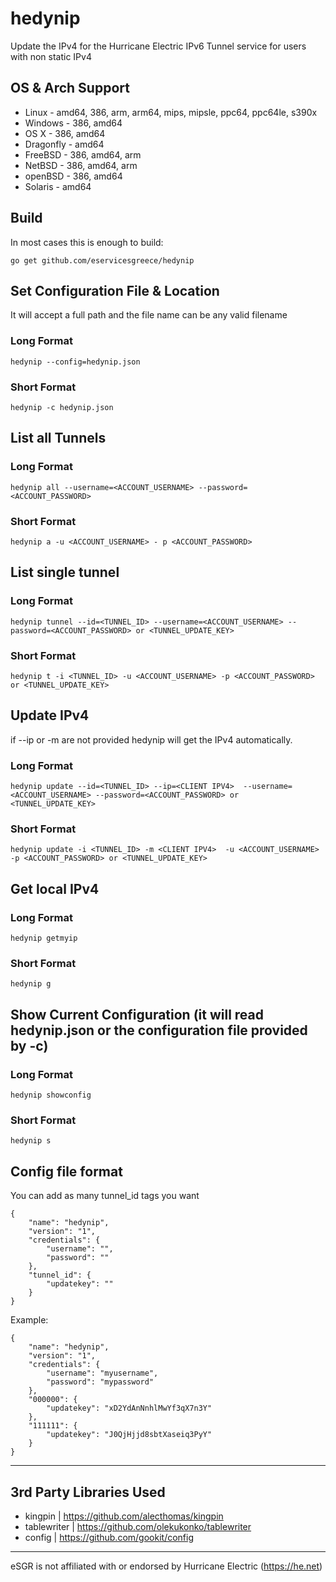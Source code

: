 # hedynip
Update the IPv4 for the Hurricane Electric IPv6 Tunnel service for users with non static IPv4

## OS & Arch Support
* Linux - amd64, 386, arm, arm64, mips, mipsle, ppc64, ppc64le, s390x
* Windows - 386, amd64
* OS X - 386, amd64
* Dragonfly - amd64
* FreeBSD - 386, amd64, arm
* NetBSD - 386, amd64, arm
* openBSD - 386, amd64
* Solaris - amd64

## Build
In most cases this is enough to build:
```
go get github.com/eservicesgreece/hedynip
```

## Set Configuration File & Location
It will accept a full path and the file name can be any valid filename
### Long Format
`hedynip --config=hedynip.json`

### Short Format
`hedynip -c hedynip.json`

## List all Tunnels
### Long Format
`hedynip all --username=<ACCOUNT_USERNAME> --password=<ACCOUNT_PASSWORD>`
### Short Format
`hedynip a -u <ACCOUNT_USERNAME> - p <ACCOUNT_PASSWORD>`

## List single tunnel
### Long Format
`hedynip tunnel --id=<TUNNEL_ID> --username=<ACCOUNT_USERNAME> --password=<ACCOUNT_PASSWORD> or <TUNNEL_UPDATE_KEY>`
### Short Format
`hedynip t -i <TUNNEL_ID> -u <ACCOUNT_USERNAME> -p <ACCOUNT_PASSWORD> or <TUNNEL_UPDATE_KEY>`

## Update IPv4
if --ip or -m are not provided hedynip will get the IPv4 automatically.
### Long Format
`hedynip update --id=<TUNNEL_ID> --ip=<CLIENT IPV4>  --username=<ACCOUNT_USERNAME> --password=<ACCOUNT_PASSWORD> or <TUNNEL_UPDATE_KEY>`
### Short Format
`hedynip update -i <TUNNEL_ID> -m <CLIENT IPV4>  -u <ACCOUNT_USERNAME> -p <ACCOUNT_PASSWORD> or <TUNNEL_UPDATE_KEY>`

## Get local IPv4
### Long Format
`hedynip getmyip`
### Short Format
`hedynip g`

## Show Current Configuration (it will read hedynip.json or the configuration file provided by -c)
### Long Format
`hedynip showconfig`

### Short Format
`hedynip s`

## Config file format
You can add as many tunnel_id tags you want
```
{
    "name": "hedynip",
    "version": "1",
    "credentials": {
        "username": "",
        "password": ""
    },
    "tunnel_id": {
        "updatekey": ""
    }
}
```
Example:
```
{
    "name": "hedynip",
    "version": "1",
    "credentials": {
        "username": "myusername",
        "password": "mypassword"
    },
    "000000": {
        "updatekey": "xD2YdAnNnhlMwYf3qX7n3Y"
    },
    "111111": {
        "updatekey": "J0QjHjjd8sbtXaseiq3PyY"
    }    
}
```

***

## 3rd Party Libraries Used
* kingpin | https://github.com/alecthomas/kingpin
* tablewriter | https://github.com/olekukonko/tablewriter
* config | https://github.com/gookit/config

***

eSGR is not affiliated with or endorsed by Hurricane Electric (https://he.net)